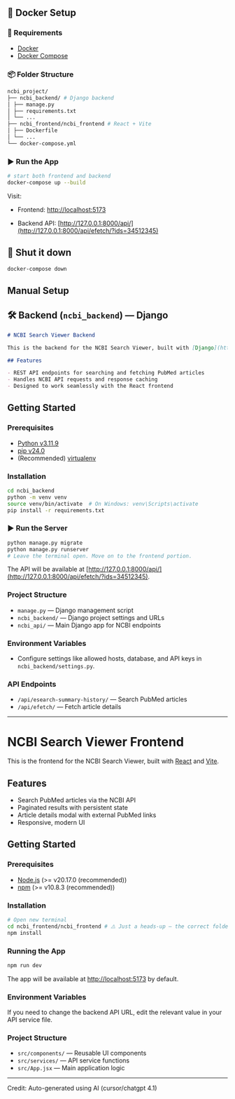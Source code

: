 ## 🐳 Docker Setup

### 🔧 Requirements

- [Docker](https://docs.docker.com/get-docker/)
- [Docker Compose](https://docs.docker.com/compose/)

### 📦 Folder Structure

```bash
ncbi_project/
├── ncbi_backend/ # Django backend
│ ├── manage.py
│ ├── requirements.txt
│ └── ...
├── ncbi_frontend/ncbi_frontend # React + Vite
│ ├── Dockerfile
│ └── ...
└── docker-compose.yml
```

### ▶️ Run the App

```bash
# start both frontend and backend
docker-compose up --build
```

Visit:

- Frontend: [http://localhost:5173](http://localhost:5173)

- Backend API: [http://127.0.0.1:8000/api/](http://127.0.0.1:8000/api/efetch/?ids=34512345)

## 🧼 Shut it down

```bash
docker-compose down
```

## Manual Setup

## 🛠️ Backend (`ncbi_backend`) — Django

```markdown
# NCBI Search Viewer Backend

This is the backend for the NCBI Search Viewer, built with [Django](https://www.djangoproject.com/).

## Features

- REST API endpoints for searching and fetching PubMed articles
- Handles NCBI API requests and response caching
- Designed to work seamlessly with the React frontend
```

## Getting Started

### Prerequisites

- [Python v3.11.9](https://www.python.org/)
- [pip v24.0](https://pip.pypa.io/en/stable/)
- (Recommended) [virtualenv](https://virtualenv.pypa.io/)

### Installation

```bash
cd ncbi_backend
python -m venv venv
source venv/bin/activate  # On Windows: venv\Scripts\activate
pip install -r requirements.txt
```

### ▶️ Run the Server

```bash
python manage.py migrate
python manage.py runserver
# Leave the terminal open. Move on to the frontend portion.
```

The API will be available at [http://127.0.0.1:8000/api/](http://127.0.0.1:8000/api/efetch/?ids=34512345).

### Project Structure

- `manage.py` — Django management script
- `ncbi_backend/` — Django project settings and URLs
- `ncbi_api/` — Main Django app for NCBI endpoints

### Environment Variables

- Configure settings like allowed hosts, database, and API keys in `ncbi_backend/settings.py`.

### API Endpoints

- `/api/esearch-summary-history/` — Search PubMed articles
- `/api/efetch/` — Fetch article details

---

# NCBI Search Viewer Frontend

This is the frontend for the NCBI Search Viewer, built with [React](https://react.dev/) and [Vite](https://vitejs.dev/).

## Features

- Search PubMed articles via the NCBI API
- Paginated results with persistent state
- Article details modal with external PubMed links
- Responsive, modern UI

## Getting Started

### Prerequisites

- [Node.js](https://nodejs.org/) (>= v20.17.0 (recommended))
- [npm](https://www.npmjs.com/) (>= v10.8.3 (recommended))

### Installation

```bash
# Open new terminal
cd ncbi_frontend/ncbi_frontend # ⚠️ Just a heads-up — the correct folder is two directories down.
npm install
```

### Running the App

```bash
npm run dev
```

The app will be available at [http://localhost:5173](http://localhost:5173) by default.

### Environment Variables

If you need to change the backend API URL, edit the relevant value in your API service file.

### Project Structure

- `src/components/` — Reusable UI components
- `src/services/` — API service functions
- `src/App.jsx` — Main application logic

---

Credit: Auto-generated using AI (cursor/chatgpt 4.1)
